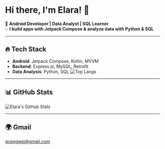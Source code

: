 # Hi there, I'm Elara! 👋  

🌱 **Android Developer | Data Analyst | SQL Learner**  
💡 **I build apps with Jetpack Compose & analyze data with Python & SQL**  

---

## 🔥 **Tech Stack**
- **Android**: Jetpack Compose, Kotlin, MVVM
- **Backend**: Express.js, MySQL, Retrofit
- **Data Analysis**: Python, SQL
![Top Langs](https://github-readme-stats.vercel.app/api/top-langs/?username=Gzw-learning&layout=compact)

---

## 📊 **GitHub Stats**
![Elara's GitHub Stats](https://github-readme-stats.vercel.app/api?username=Gzw-learning&show_icons=true&theme=dracula)

---

  ## 🌍 **Gmail**
gcengwei@gmail.com
